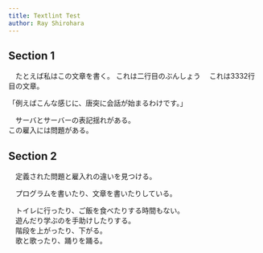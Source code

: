 ```yaml
---
title: Textlint Test
author: Ray Shirohara
---
```


## Section 1

　たとえば私はこの文章を書く。
これは二行目のぶんしょう
　これは3332行目の文章。

「例えばこんな感じに、唐突に会話が始まるわけです。」  

　サーバとサーバーの表記揺れがある。  
この雇入には問題がある。  

## Section 2

　定義された問題と雇入れの違いを見つける。  

　プログラムを書いたり、文章を書いたりしている。  

　トイレに行ったり、ご飯を食べたりする時間もない。  
　遊んだり学ぶのを手助けしたりする。  
　階段を上がったり、下がる。  
　歌と歌ったり、踊りを踊る。  
